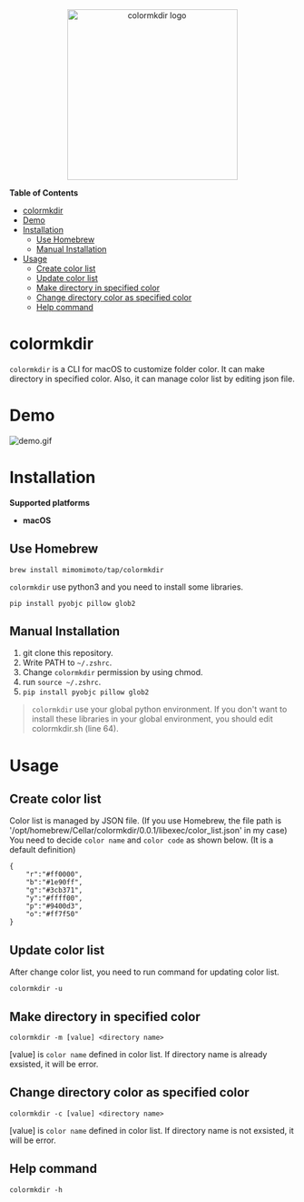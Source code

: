 <div align="center">
  <img width="300" alt="colormkdir logo" src="https://user-images.githubusercontent.com/99246880/224245097-6d4617a3-6987-43ad-81af-6b4696e7c9fc.png" />
</div>

**Table of Contents**
- [colormkdir](#colormkdir)
- [Demo](#demo)
- [Installation](#Installation)
    - [Use Homebrew](#use_homebrew)
    - [Manual Installation](#manual_installation)
- [Usage](#usage)
    - [Create color list](#create_color_list)
    - [Update color list](#update_color_list)
    - [Make directory in specified color](#make_directory_in_specified_color)
    - [Change directory color as specified color](#change_directory_color_as_specified_color)
    - [Help command](#help_command)

# colormkdir
`colormkdir` is a CLI for macOS to customize folder color. 
It can make directory in specified color. Also, it can manage color list by editing json file.

# Demo
![demo.gif](https://user-images.githubusercontent.com/99246880/224244901-8ff520df-f383-4c35-a185-dba17773eabd.gif)

# Installation
**Supported platforms**

* **macOS**

## Use Homebrew

```
brew install mimomimoto/tap/colormkdir
```
`colormkdir` use python3 and you need to install some libraries.

```
pip install pyobjc pillow glob2
```
## Manual Installation
1. git clone this repository.
2. Write PATH to `~/.zshrc`.
3. Change `colormkdir` permission by using chmod.
4. run `source ~/.zshrc`.
5. `pip install pyobjc pillow glob2 `

> `colormkdir` use your global python environment. If you don't want to install these libraries in your global environment, you should edit colormkdir.sh (line 64).

# Usage
## Create color list
Color list is managed by JSON file. (If you use Homebrew, the file path is '/opt/homebrew/Cellar/colormkdir/0.0.1/libexec/color_list.json' in my case) You need to decide `color name` and `color code` as shown below. (It is a default definition)
```
{
    "r":"#ff0000",
    "b":"#1e90ff",
    "g":"#3cb371",
    "y":"#ffff00",
    "p":"#9400d3",
    "o":"#ff7f50"
}
```

## Update color list
After change color list, you need to run command for updating color list. 
```
colormkdir -u
```

## Make directory in specified color
```
colormkdir -m [value] <directory name>
```
[value] is `color name` defined in color list. If directory name is already exsisted, it will be error.

## Change directory color as specified color
```
colormkdir -c [value] <directory name>
```
[value] is `color name` defined in color list. If directory name is not exsisted, it will be error.

## Help command
```
colormkdir -h
```


